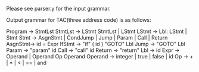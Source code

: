 Please see parser.y for the input grammar.

Output grammar for TAC(three address code) is as follows:


Program	-> StmtLst
StmtLst	-> LStmt StmtLst | LStmt
LStmt	-> Lbl: LStmt | Stmt
Stmt	-> AsgnStmt | CondJump | Jump | Param | Call | Return
AsgnStmt-> id = Expr
IfStmt	-> "if" ( id ) "GOTO" Lbl
Jump	-> "GOTO" Lbl
Param	-> "param" id
Call	-> "call" id
Return	-> "return"
Lbl		-> id
Expr	-> Operand | Operand Op Operand
Operand	-> integer | true | false | id
Op		-> + | * | < | == | and


